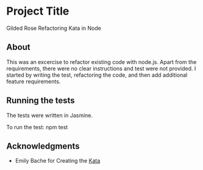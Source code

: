 # Project Title

Gilded Rose Refactoring Kata in Node

## About

This was an excercise to refactor existing code with node.js. Apart from the requirements, there were no clear instructions and test were not provided. I started by writing the test, refactoring the code, and then add additional feature requirements.

## Running the tests

The tests were written in Jasmine.

To run the test:
npm test

## Acknowledgments

* Emily Bache for Creating the [Kata](https://github.com/emilybache/GildedRose-Refactoring-Kata)